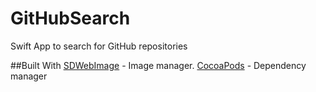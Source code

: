 # GitHubSearch
Swift App to search for GitHub repositories

##Built With
[SDWebImage](https://github.com/rs/SDWebImage) - Image manager.
[CocoaPods](https://cocoapods.org/) - Dependency manager

